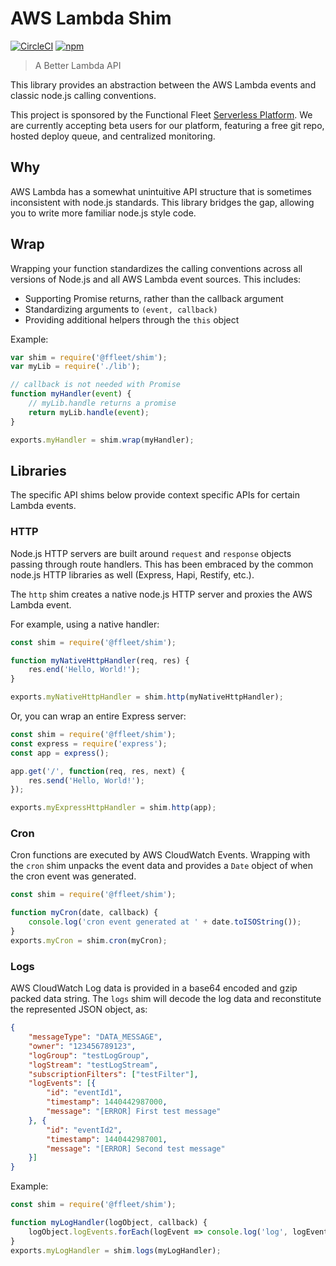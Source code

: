 # AWS Lambda Shim

[![CircleCI](https://img.shields.io/circleci/project/github/ffleet/shim.svg)](#readme)
[![npm](https://img.shields.io/npm/v/@ffleet/shim.svg)](https://www.npmjs.com/package/@ffleet/shim)

> A Better Lambda API

This library provides an abstraction between the AWS Lambda events and classic node.js calling conventions.

This project is sponsored by the Functional Fleet [Serverless Platform](https://ffleet.io). We are currently accepting beta users for our platform, featuring a free git repo, hosted deploy queue, and centralized monitoring.

## Why

AWS Lambda has a somewhat unintuitive API structure that is sometimes inconsistent with node.js standards. This library bridges the gap, allowing you to write more familiar node.js style code.

## Wrap

Wrapping your function standardizes the calling conventions across all versions of Node.js and all AWS Lambda event sources. This includes:

* Supporting Promise returns, rather than the callback argument
* Standardizing arguments to `(event, callback)`
* Providing additional helpers through the `this` object

Example:
```js
var shim = require('@ffleet/shim');
var myLib = require('./lib');

// callback is not needed with Promise
function myHandler(event) {
	// myLib.handle returns a promise
	return myLib.handle(event);
}

exports.myHandler = shim.wrap(myHandler);
```

## Libraries

The specific API shims below provide context specific APIs for certain Lambda events.

### HTTP

Node.js HTTP servers are built around `request` and `response` objects passing through route handlers. This has been embraced by the common node.js HTTP libraries as well (Express, Hapi, Restify, etc.).

The `http` shim creates a native node.js HTTP server and proxies the AWS Lambda event.

For example, using a native handler:
```js
const shim = require('@ffleet/shim');

function myNativeHttpHandler(req, res) {
	res.end('Hello, World!');
}

exports.myNativeHttpHandler = shim.http(myNativeHttpHandler);
```

Or, you can wrap an entire Express server:
```js
const shim = require('@ffleet/shim');
const express = require('express');
const app = express();

app.get('/', function(req, res, next) {
	res.send('Hello, World!');
});

exports.myExpressHttpHandler = shim.http(app);
```

### Cron

Cron functions are executed by AWS CloudWatch Events. Wrapping with the `cron` shim unpacks the event data and provides a `Date` object of when the cron event was generated.

```js
const shim = require('@ffleet/shim');

function myCron(date, callback) {
	console.log('cron event generated at ' + date.toISOString());
}
exports.myCron = shim.cron(myCron);
```

### Logs

AWS CloudWatch Log data is provided in a base64 encoded and gzip packed data string. The `logs` shim will decode the log data and reconstitute the represented JSON object, as:

```json
{
	"messageType": "DATA_MESSAGE",
	"owner": "123456789123",
	"logGroup": "testLogGroup",
	"logStream": "testLogStream",
	"subscriptionFilters": ["testFilter"],
	"logEvents": [{
		"id": "eventId1",
		"timestamp": 1440442987000,
		"message": "[ERROR] First test message"
	}, {
		"id": "eventId2",
		"timestamp": 1440442987001,
		"message": "[ERROR] Second test message"
	}]
}
```

Example:
```js
const shim = require('@ffleet/shim');

function myLogHandler(logObject, callback) {
	logObject.logEvents.forEach(logEvent => console.log('log', logEvent));
}
exports.myLogHandler = shim.logs(myLogHandler);
```
